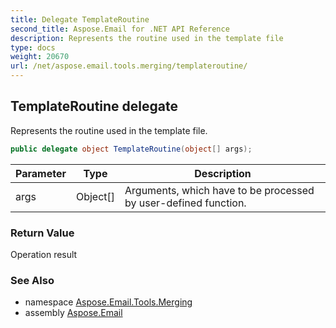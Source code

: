 ```yaml
---
title: Delegate TemplateRoutine
second_title: Aspose.Email for .NET API Reference
description: Represents the routine used in the template file
type: docs
weight: 20670
url: /net/aspose.email.tools.merging/templateroutine/
---
```

## TemplateRoutine delegate

Represents the routine used in the template file.

```csharp
public delegate object TemplateRoutine(object[] args);
```

| Parameter | Type | Description |
| --- | --- | --- |
| args | Object[] | Arguments, which have to be processed by user-defined function. |

### Return Value

Operation result

### See Also

* namespace [Aspose.Email.Tools.Merging](../../aspose.email.tools.merging/)
* assembly [Aspose.Email](../../)


